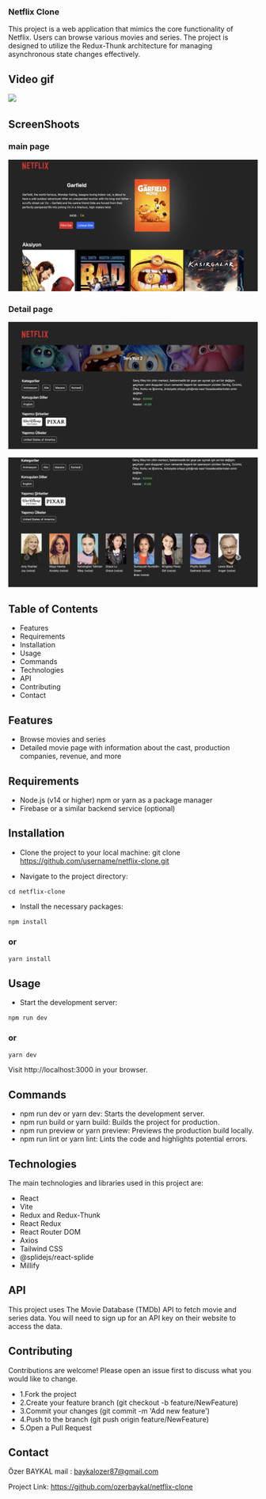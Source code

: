 
### Netflix Clone 


This project is a web application that mimics the core functionality of Netflix. Users can browse various movies and series. The project is designed to utilize the Redux-Thunk architecture for managing asynchronous state changes effectively.


<h2> Video gif</h2>

![](netflix-clone.gif)

<h2>ScreenShoots</h2>

<h3> main page </h3>

![](netflix-clone-1.png)

<h3> Detail page </h3>

![](netflix-clone-2.png)

![](netflix-clone-3.png)



## Table of Contents


- Features
- Requirements
- Installation
- Usage
- Commands
- Technologies
- API
- Contributing
- Contact

## Features

- Browse movies and series
- Detailed movie page with information about the cast, production companies, revenue, and more

## Requirements

- Node.js (v14 or higher)
npm or yarn as a package manager
- Firebase or a similar backend service (optional)


 ##  Installation 

- Clone the project to your local machine:
git clone https://github.com/username/netflix-clone.git

- Navigate to the project directory:
```
cd netflix-clone
```
- Install the necessary packages:
```
npm install
```
### or
 ```
 yarn install
```
## Usage

- Start the development server:
```
npm run dev
```
### or
```
yarn dev
```

Visit http://localhost:3000 in your browser.

## Commands

- npm run dev or yarn dev: Starts the development server.
- npm run build or yarn build: Builds the project for production.
- npm run preview or yarn preview: Previews the production build locally.
- npm run lint or yarn lint: Lints the code and highlights potential errors.

 
## Technologies 
The main technologies and libraries used in this project are:


- React
- Vite
- Redux and Redux-Thunk
- React Redux
- React Router DOM
- Axios
- Tailwind CSS
- @splidejs/react-splide
- Millify



## API
This project uses The Movie Database (TMDb) API to fetch movie and series data. You will need to sign up for an API key on their website to access the data.

<h2>Contributing</h2>

Contributions are welcome! Please open an issue first to discuss what you would like to change.

- 1.Fork the project 
- 2.Create your feature branch (git checkout -b feature/NewFeature)
- 3.Commit your changes (git commit -m 'Add new feature')
- 4.Push to the branch (git push origin feature/NewFeature)
- 5.Open a Pull Request


<h2>Contact</h2>



Özer BAYKAL  mail : baykalozer87@gmail.com

Project Link: https://github.com/ozerbaykal/netflix-clone

